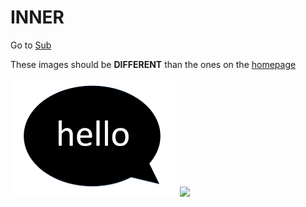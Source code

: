 # INNER


Go to [Sub](Sub)

These images should be **DIFFERENT** than the ones on the [homepage](/)

![](image.png)
![](/image.png)